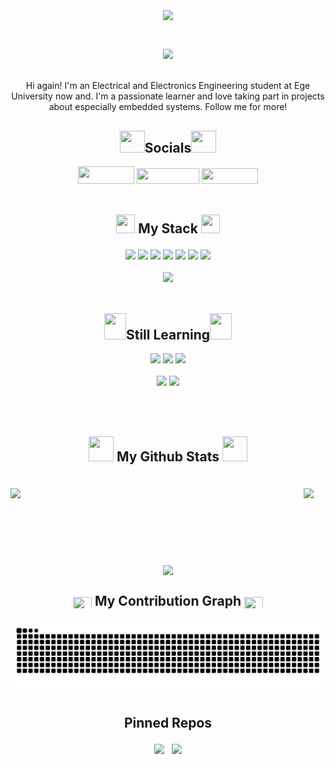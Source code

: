 <div align="center"><h1>

 <img align="center" src="https://github.com/nouseus/nouseus/blob/main/images/banner.gif">
 
 <img align="center" src="https://readme-typing-svg.demolab.com/?lines=Welcome+to+my+profile,+user!;This+page+is+mostly+about:+Embedded+systems+and+electronics.;Calm+down,+it+is+all+automated.;Just,+scroll+down+for+more!;And+don't+forget+to+follow+me+for+future.+Thanks!&center=true&vCenter=true&duration=2400&size=45&width=2000&heigh=60&ont=Fira+Code+Bold"></h1>
 
 <p>Hi again! I'm an Electrical and Electronics Engineering student at Ege University now and. I'm a passionate learner and love taking part in projects about especially embedded systems. Follow me for more!</p>

<h2><img src="https://github.com/nouseus/nouseus/blob/main/images/social.gif" width="40" height="35">Socials<img class="image" src="https://github.com/nouseus/nouseus/blob/main/images/social.gif" width="40" height="35"></h2>

 <a href="https://github.com/nouseus">
  <img width="90" height="28" src="https://img.shields.io/badge/GitHub-100000?style=for-the-badge&logo=github&logoColor=white"></a>   
 <a href="https://www.linkedin.com/in/efevarolbedelcigil/">
  <img width="100" height="25" src="https://img.shields.io/badge/LinkedIn-0077B5?style=for-the-badge&logo=linkedin&logoColor=white"></a>
 <a href="mailto:efebedelcigil@ieee.com">   
  <img width="90" height="25" src="https://img.shields.io/badge/Gmail-D14836?style=for-the-badge&logo=gmail&logoColor=white"></a> <br></br>

<h2><img src="https://github.com/nouseus/nouseus/blob/main/images/stack.gif" width="30" height="30">   My Stack   <img src="https://github.com/nouseus/nouseus/blob/main/images/stack.gif" width="30" height="30"></p></h2>

<img src="https://img.shields.io/badge/Windows-0078D6?style=for-the-badge&logo=windows&logoColor=white">
<img src="https://img.shields.io/badge/Linux-FCC624?style=for-the-badge&logo=linux&logoColor=black">
<img src="https://img.shields.io/badge/php-%23777BB4.svg?style=for-the-badge&logo=php&logoColor=white">
<img src="https://img.shields.io/badge/html5-%23E34F26.svg?style=for-the-badge&logo=html5&logoColor=white">
<img src="https://img.shields.io/badge/css3-%231572B6.svg?style=for-the-badge&logo=css3&logoColor=white">
<img src="https://img.shields.io/badge/c-%2300599C.svg?style=for-the-badge&logo=c&logoColor=white">   
<img src="https://img.shields.io/badge/c++-%2300599C.svg?style=for-the-badge&logo=c%2B%2B&logoColor=white">
<br></br>

<img src="https://img.shields.io/badge/PCB Design-purple?style=for-the-badge">
<br></br>

<h2><img src="https://github.com/nouseus/nouseus/blob/main/images/gears.gif" width="35" height="42">Still Learning<img src="https://github.com/nouseus/nouseus/blob/main/images/gears.gif" width="35" height="42"></h2>

<img src="https://img.shields.io/badge/Assembly-007AAC?style=for-the-badge&logo=assemblyscript&logoColor=white">
<img src="https://img.shields.io/badge/VHDL-8A2BE2?style=for-the-badge">
<img src="https://img.shields.io/badge/python-3670A0?style=for-the-badge&logo=python&logoColor=ffdd54">
<br></br>
<img src="https://img.shields.io/badge/STM32-blue?style=for-the-badge">
<img src="https://img.shields.io/badge/Embedded Systems-green?style=for-the-badge">

<br></br>

<h2> <p><img src="https://github.com/nouseus/nouseus/blob/main/images/chart.gif" width="40" height="40">   My Github Stats   <img src="https://github.com/nouseus/nouseus/blob/main/images/chart.gif" width="40" height="40"></p></h2><br>

<div class="stats" align="center">
<img class="stats" align="left" width="450" src="https://github-readme-stats.vercel.app/api?username=EfeVaroll&theme=github_dark&show_icons=true">
 <img class="stats" src="https://github-readme-stats.vercel.app/api/top-langs/?username=EfeVaroll&theme=github_dark&layout=donut&langs_count=8">
 </div>
 <br></br><br></br><br></br>

<img align="center" src="https://komarev.com/ghpvc/?username=EfeVaroll">
<br><div>
<h2><p><img align="center" src="https://github.com/nouseus/nouseus/blob/main/images/snake.gif" width="30" height="19">   My Contribution Graph   <img align="center" src="https://github.com/nouseus/nouseus/blob/main/images/snake.gif" width="30" height="19"></p></h2>
<img align="center" src="https://github.com/nouseus/nouseus/blob/output/github-snake-dark.svg"><br>

<h2><img src="https://github.com/nouseus/nouseus/blob/main/images/bolt.gif" width="15" height="30">   Pinned Repos   <img src="https://github.com/nouseus/nouseus/blob/main/images/bolt.gif" width="15" height="30"><p></p></h2>

<img src="https://github-readme-stats.vercel.app/api/pin/?username=EfeVaroll&repo=single-cycle-computer&theme=github_dark&show_owner=true">&nbsp;&nbsp; 
<img src="https://github-readme-stats.vercel.app/api/pin/?username=EfeVaroll&repo=assembly-full-adder&theme=github_dark&show_owner=true">

</div>
</div>
</div>
